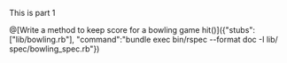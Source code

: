 This is part 1


@[Write a method to keep score for a bowling game hit()]({"stubs":["lib/bowling.rb"], "command":"bundle exec bin/rspec --format doc -I lib/ spec/bowling_spec.rb"})
